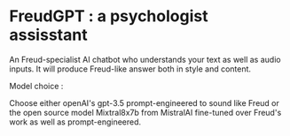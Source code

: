 # FreudGPT : a psychologist assisstant 

An Freud-specialist AI chatbot who understands your text as well as audio inputs. It will produce Freud-like answer both in style and content.

Model choice :
 
Choose either openAI's gpt-3.5 prompt-engineered to sound like Freud or the open source model Mixtral8x7b from MistralAI fine-tuned over Freud's work as well as prompt-engineered.

